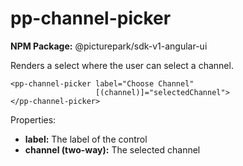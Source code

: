 # pp-channel-picker

**NPM Package:** @picturepark/sdk-v1-angular-ui

Renders a select where the user can select a channel.

```
<pp-channel-picker label="Choose Channel" 
                   [(channel)]="selectedChannel">
</pp-channel-picker>
```

Properties: 

- **label:** The label of the control
- **channel (two-way):** The selected channel
